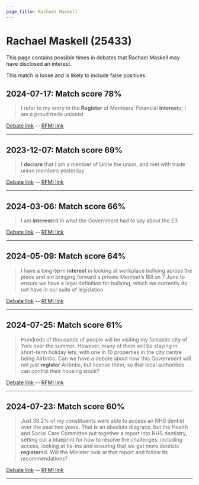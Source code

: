 ```yaml
---
page_title: Rachael Maskell
---
```


# Rachael Maskell  (25433)

This page contains possible times in debates that Rachael Maskell may have disclosed an interest.

This match is loose and is likely to include false positives. 



## 2024-07-17: Match score 78%

>I refer to my entry in the **Register** of Members’ Financial **Interest**s; I am a proud trade unionist

[Debate link](https://www.theyworkforyou.com/debates/?id=2024-07-17d.104.2)  --  [RFMI link](https://www.theyworkforyou.com/mp/25433/register)


---



## 2023-12-07: Match score 69%

>I **declare** that I am a member of Unite the union, and met with trade union members yesterday

[Debate link](https://www.theyworkforyou.com/debates/?id=2023-12-07b.482.4)  --  [RFMI link](https://www.theyworkforyou.com/mp/25433/register)


---



## 2024-03-06: Match score 66%

>I am **interest**ed in what the Government had to say about the £3

[Debate link](https://www.theyworkforyou.com/debates/?id=2024-03-06b.925.0)  --  [RFMI link](https://www.theyworkforyou.com/mp/25433/register)


---



## 2024-05-09: Match score 64%

>I have a long-term **interest** in looking at workplace bullying across the piece and am bringing forward a private Member’s Bill on 7 June to ensure we have a legal definition for bullying, which we currently do not have in our suite of legislation

[Debate link](https://www.theyworkforyou.com/debates/?id=2024-05-09b.793.1)  --  [RFMI link](https://www.theyworkforyou.com/mp/25433/register)


---



## 2024-07-25: Match score 61%

>Hundreds of thousands of people will be visiting my fantastic city of York over the summer. However, many of them will be staying in short-term holiday lets, with one in 10 properties in the city centre being Airbnbs. Can we have a debate about how this Government will not just **register** Airbnbs, but license them, so that local authorities can control their housing stock?

[Debate link](https://www.theyworkforyou.com/debates/?id=2024-07-25e.827.0)  --  [RFMI link](https://www.theyworkforyou.com/mp/25433/register)


---



## 2024-07-23: Match score 60%

>Just 39.2% of my constituents were able to access an NHS dentist over the past two years. That is an absolute disgrace, but the Health and Social Care Committee put together a report into NHS dentistry, setting out a blueprint for how to resolve the challenges, including access, looking at tie-ins and ensuring that we get more dentists **register**ed. Will the Minister look at that report and follow its recommendations?

[Debate link](https://www.theyworkforyou.com/debates/?id=2024-07-23d.514.0)  --  [RFMI link](https://www.theyworkforyou.com/mp/25433/register)


---

